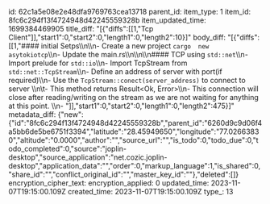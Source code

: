 id: 62c1a5e08e2e48dfa9769763cea13718
parent_id: 
item_type: 1
item_id: 8fc6c294f13f4724948d42245559328b
item_updated_time: 1699384469905
title_diff: "[{\"diffs\":[[1,\"Tcp Client\"]],\"start1\":0,\"start2\":0,\"length1\":0,\"length2\":10}]"
body_diff: "[{\"diffs\":[[1,\"#### initial Setps\\\n\\\n- Create a new project `cargo  new asytokiotcp`\\\n- Update the main.rs\\\n\\\n\\\n#### TCP using `std::net`\\\n- Import prelude for `std::io`\\\n- Import TcpStream from `std::net::TcpStream`\\\n- Define an address of server with port(if required)\\\n- Use the `TcpStream::conect(server_address)` to connect to server \\\n\\t- This method returns Result<Ok, Error>\\\n- This connection will close  after reading/writing on the stream as we are not waiting for anything at this point. \\\n- \"]],\"start1\":0,\"start2\":0,\"length1\":0,\"length2\":475}]"
metadata_diff: {"new":{"id":"8fc6c294f13f4724948d42245559328b","parent_id":"6260d9c9d06f4a5bb6de5be6751f3394","latitude":"28.45949650","longitude":"77.02663830","altitude":"0.0000","author":"","source_url":"","is_todo":0,"todo_due":0,"todo_completed":0,"source":"joplin-desktop","source_application":"net.cozic.joplin-desktop","application_data":"","order":0,"markup_language":1,"is_shared":0,"share_id":"","conflict_original_id":"","master_key_id":""},"deleted":[]}
encryption_cipher_text: 
encryption_applied: 0
updated_time: 2023-11-07T19:15:00.109Z
created_time: 2023-11-07T19:15:00.109Z
type_: 13
